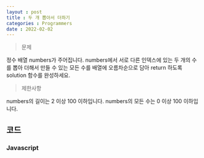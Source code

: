 ```yaml
---
layout : post
title : 두 개 뽑아서 더하기
categories : Programmers
date : 2022-02-02
---
```

> 문제 <br>

정수 배열 numbers가 주어집니다. numbers에서 서로 다른 인덱스에 있는 두 개의 수를 뽑아 더해서 만들 수 있는 모든 수를 배열에 오름차순으로 담아 return 하도록 solution 함수를 완성하세요.

>제한사항<br>

numbers의 길이는 2 이상 100 이하입니다.
numbers의 모든 수는 0 이상 100 이하입니다.
## 코드
### Javascript

<script src="https://gist.github.com/kwontaehoon/cffb8c68320c909553027977664bf919.js"></script>